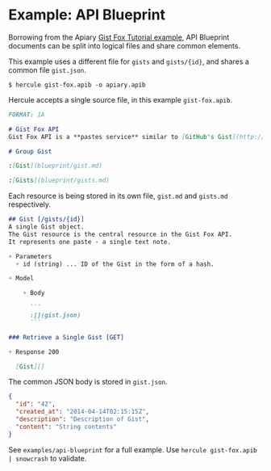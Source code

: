 # Example: API Blueprint

Borrowing from the Apiary [Gist Fox Tutorial example](http://apiary.io/blueprint), API Blueprint documents can be split into logical files and share common elements.

This example uses a different file for `gists` and `gists/{id}`, and shares a common file `gist.json`.

```
$ hercule gist-fox.apib -o apiary.apib
```

Hercule accepts a single source file, in this example `gist-fox.apib`.

```markdown
FORMAT: 1A

# Gist Fox API
Gist Fox API is a **pastes service** similar to [GitHub's Gist](http://gist.github.com).

# Group Gist

:[Gist](blueprint/gist.md)

:[Gists](blueprint/gists.md)
```

Each resource is being stored in its own file, `gist.md` and `gists.md` respectively.

```markdown
## Gist [/gists/{id}]
A single Gist object.
The Gist resource is the central resource in the Gist Fox API.
It represents one paste - a single text note.

+ Parameters
  + id (string) ... ID of the Gist in the form of a hash.

+ Model

    + Body

      ```
      :[](gist.json)
      ```

### Retrieve a Single Gist [GET]

+ Response 200

  [Gist][]
```

The common JSON body is stored in `gist.json`.

```json
{
  "id": "42",
  "created_at": "2014-04-14T02:15:15Z",
  "description": "Description of Gist",
  "content": "String contents"
}
```

See `examples/api-blueprint` for a full example.
Use `hercule gist-fox.apib | snowcrash` to validate.
